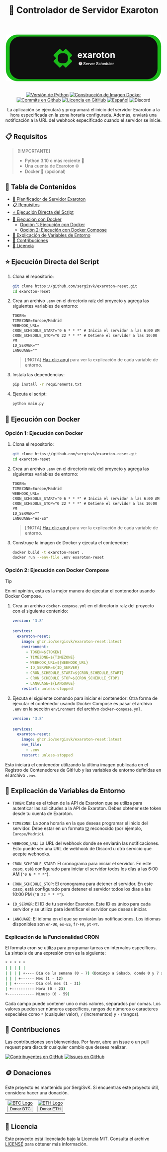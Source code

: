 <div align="center">
  <h1>
    🚀 Controlador de Servidor Exaroton
    <br/>
    <br/>
    <p align="center">
      <img src="readme-banner.png" alt="Banner Exaroton">
   </p>
  </h1>

   [![Versión de Python](https://img.shields.io/badge/python-3.11-blue.svg)](https://www.python.org/downloads/release/python-3110/)
   [![Construcción de Imagen Docker](https://github.com/SergiSvK/exaroton-reset/actions/workflows/docker-image.yml/badge.svg)](https://github.com/SergiSvK/exaroton-reset/actions/workflows/docker-image.yml)
   [![Commits en Github](https://img.shields.io/github/last-commit/sergisvk/exaroton-reset)](https://github.com/sergisvk/exaroton-reset)
   [![Licencia en GitHub](https://img.shields.io/github/license/SergiSvK/exaroton-reset)](https://github.com/SergiSvK/exaroton-reset/blob/main/LICENSE)
   [![Español](https://raw.githubusercontent.com/pedromxavier/flag-badges/main/badges/ES.svg)](docs/readme-es.md)
   ![Discord](https://img.shields.io/discord/301997437156065281?style=plastic&logo=discord&label=contact)

</div>

<p align="center">
  La aplicación se ejecutará y programará el inicio del servidor Exaroton a la hora especificada en la zona horaria configurada.
  Además, enviará una notificación a la URL del webhook especificado cuando el servidor se inicie.
</p>


## 📋 Requisitos

> [!IMPORTANTE]  
> - Python 3.10 o más reciente 🐍
> - Una cuenta de Exaroton 🌐
> - Docker 🐳 (opcional)

## 📑 Tabla de Contenidos

- [🚀 Planificador de Servidor Exaroton](#-planificador-de-servidor-exaroton)
- [📋 Requisitos](#-requisitos)
- [⭐ Ejecución Directa del Script](#-ejecución-directa-del-script)
- [🐳 Ejecución con Docker](#-ejecución-con-docker)
  - [Opción 1: Ejecución con Docker](#opción-1-ejecución-con-docker)
  - [Opción 2: Ejecución con Docker Compose](#opción-2-ejecución-con-docker-compose)
- [🌱 Explicación de Variables de Entorno](#-explicación-de-variables-de-entorno)
- [🤝 Contribuciones](#-contribuciones)
- [📄 Licencia](#-licencia)

## ⭐ Ejecución Directa del Script

1. Clona el repositorio:
    ```sh
    git clone https://github.com/sergisvk/exaroton-reset.git
    cd exaroton-reset
    ```

2. Crea un archivo `.env` en el directorio raíz del proyecto y agrega las siguientes variables de entorno:

    ```env
    TOKEN=
    TIMEZONE=Europe/Madrid
    WEBHOOK_URL=
    CRON_SCHEDULE_START="0 6 * * *" # Inicia el servidor a las 6:00 AM
    CRON_SCHEDULE_STOP="0 22 * * *" # Detiene el servidor a las 10:00 PM
    ID_SERVER=""
    LANGUAGE=""
    ```
   > [!NOTA]
   > [Haz clic aquí](#-explicación-de-variables-de-entorno) para ver la explicación de cada variable de entorno.

3. Instala las dependencias:
    ```sh
    pip install -r requirements.txt
    ```

4. Ejecuta el script:
    ```sh
    python main.py
    ```

## 🐋 Ejecución con Docker

### Opción 1: Ejecución con Docker

1. Clona el repositorio:
    ```sh
    git clone https://github.com/sergisvk/exaroton-reset.git
    cd exaroton-reset
    ```

2. Crea un archivo `.env` en el directorio raíz del proyecto y agrega las siguientes variables de entorno:

    ```env
    TOKEN=
    TIMEZONE=Europe/Madrid
    WEBHOOK_URL=
    CRON_SCHEDULE_START="0 6 * * *" # Inicia el servidor a las 6:00 AM
    CRON_SCHEDULE_STOP="0 22 * * *" # Detiene el servidor a las 10:00 PM
    ID_SERVER=""
    LANGUAGE="es-ES"
    ```
   > [!NOTA]
   > [Haz clic aquí](#-explicación-de-variables-de-entorno) para ver la explicación de cada variable de entorno.

3. Construye la imagen de Docker y ejecuta el contenedor:
    ```sh
    docker build -t exaroton-reset .
    docker run --env-file .env exaroton-reset
    ```
   
### Opción 2: Ejecución con Docker Compose

> [!TIP]
> En mi opinión, esta es la mejor manera de ejecutar el contenedor usando Docker Compose.

1. Crea un archivo `docker-compose.yml` en el directorio raíz del proyecto con el siguiente contenido:

    ```yaml
    version: '3.8'

    services:
      exaroton-reset:
        image: ghcr.io/sergisvk/exaroton-reset:latest
        environment:
          - TOKEN=${TOKEN}
          - TIMEZONE=${TIMEZONE}
          - WEBHOOK_URL=${WEBHOOK_URL}
          - ID_SERVER=${ID_SERVER}
          - CRON_SCHEDULE_START=${CRON_SCHEDULE_START}
          - CRON_SCHEDULE_STOP=${CRON_SCHEDULE_STOP}
          - LANGUAGE=${LANGUAGE}
        restart: unless-stopped
    ```


2. Ejecuta el siguiente comando para iniciar el contenedor:
   Otra forma de ejecutar el contenedor usando Docker Compose es
   pasar el archivo `.env` en la sección `environment` del archivo `docker-compose.yml`.

    ```yaml
    version: '3.8'

    services:
      exaroton-reset:
        image: ghcr.io/sergisvk/exaroton-reset:latest
        env_file:
          - .env
        restart: unless-stopped
    ```

Esto iniciará el contenedor utilizando la última imagen publicada en el Registro de Contenedores de GitHub y las variables de entorno definidas en el archivo `.env`.

## 🌱 Explicación de Variables de Entorno

- `TOKEN`: Este es el token de la API de Exaroton que se utiliza para autenticar las solicitudes a la API de Exaroton. Debes obtener este token desde tu cuenta de Exaroton.

- `TIMEZONE`: La zona horaria en la que deseas programar el inicio del servidor. Debe estar en un formato [tz](https://en.wikipedia.org/wiki/List_of_tz_database_time_zones) reconocido (por ejemplo, `Europe/Madrid`).

- `WEBHOOK_URL`: La URL del webhook donde se enviarán las notificaciones. Esto puede ser una URL de webhook de Discord u otro servicio que acepte webhooks.

- `CRON_SCHEDULE_START`: El cronograma para iniciar el servidor. En este caso, está configurado para iniciar el servidor todos los días a las 6:00 AM (`"0 6 * * *"`).

- `CRON_SCHEDULE_STOP`: El cronograma para detener el servidor. En este caso, está configurado para detener el servidor todos los días a las 10:00 PM (`"0 22 * * *"`).

- `ID_SERVER`: El ID de tu servidor Exaroton. Este ID es único para cada servidor y se utiliza para identificar el servidor que deseas iniciar.

- `LANGUAGE`: El idioma en el que se enviarán las notificaciones.
   Los idiomas disponibles son `en-UK`, `es-ES`, `fr-FR`, `pt-PT`.

### Explicación de la Funcionalidad CRON

El formato cron se utiliza para programar tareas en intervalos específicos.
La sintaxis de una expresión cron es la siguiente:

```cmd
* * * * *
| | | | |
| | | | +---- Día de la semana (0 - 7) (Domingo a Sábado, donde 0 y 7 son Domingo)
| | | +------ Mes (1 - 12)
| | +-------- Día del mes (1 - 31)
| +---------- Hora (0 - 23)
+------------ Minuto (0 - 59)
```

Cada campo puede contener uno o más valores, separados por comas. 
Los valores pueden ser números específicos, rangos de números o caracteres especiales como `*` (cualquier valor), `/` (incrementos) y `-` (rangos).

## 🤝 Contribuciones

Las contribuciones son bienvenidas.
Por favor, abre un issue o un pull request para discutir cualquier cambio que desees realizar.

[![Contribuyentes en GitHub](https://img.shields.io/github/contributors/sergisvk/exaroton-reset)](https://github.com/SergiSvK/exaroton-reset/pulls)
[![Issues en GitHub](https://img.shields.io/github/issues/sergisvk/exaroton-reset)](https://github.com/SergiSvK/exaroton-reset/issues)

## 🪙 Donaciones

Este proyecto es mantenido por SergiSvK. Si encuentras este proyecto útil, considera hacer una donación.

<div align="center">
  <table align="center">
    <tr>
      <td align="center">
        <a href="https://btcscan.org/address/3AWqbrfMp1Z36XPGNmuZQAmxWZmKDqKGjW" target="_blank">
          <img src="https://upload.wikimedia.org/wikipedia/commons/4/46/Bitcoin.svg" alt="BTC Logo" width="50" height="50"/>
          <br/>
          <button>Donar BTC</button>
        </a>
      </td>
      <td align="center">
        <a href="https://etherscan.io/address/0x1D31ccEa10207FF603b0b837Ed8Fb47454aeeff6" target="_blank">
          <img src="https://upload.wikimedia.org/wikipedia/commons/6/6f/Ethereum-icon-purple.svg" alt="ETH Logo" width="50" height="50"/>
          <br/>
          <button>Donar ETH</button>
        </a>
      </td>
    </tr>
  </table>
</div>


## 📄 Licencia

Este proyecto está licenciado bajo la Licencia MIT. Consulta el archivo [LICENSE](LICENSE) para obtener más información.

